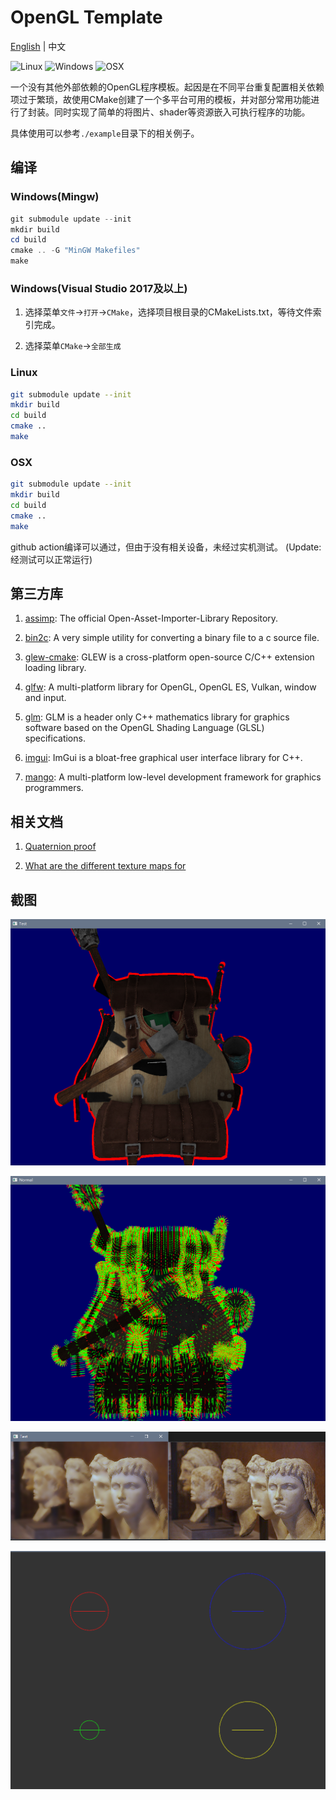 # OpenGL Template

[English](README.md) | 中文

![Linux](https://github.com/Biobots/GL-Template/workflows/Linux/badge.svg) ![Windows](https://github.com/Biobots/GL-Template/workflows/Windows/badge.svg) ![OSX](https://github.com/Biobots/GL-Template/workflows/OSX/badge.svg)

一个没有其他外部依赖的OpenGL程序模板。起因是在不同平台重复配置相关依赖项过于繁琐，故使用CMake创建了一个多平台可用的模板，并对部分常用功能进行了封装。同时实现了简单的将图片、shader等资源嵌入可执行程序的功能。

具体使用可以参考`./example`目录下的相关例子。

## 编译

### Windows(Mingw)

```powershell
git submodule update --init
mkdir build
cd build
cmake .. -G "MinGW Makefiles"
make
```

### Windows(Visual Studio 2017及以上)

1. 选择菜单`文件`->`打开`->`CMake`，选择项目根目录的CMakeLists.txt，等待文件索引完成。

2. 选择菜单`CMake`->`全部生成`

### Linux

```bash
git submodule update --init
mkdir build
cd build
cmake ..
make
```

### OSX

```bash
git submodule update --init
mkdir build
cd build
cmake ..
make
```

github action编译可以通过，但由于没有相关设备，未经过实机测试。
(Update: 经测试可以正常运行)

## 第三方库

1. [assimp](https://github.com/assimp/assimp): The official Open-Asset-Importer-Library Repository.

2. [bin2c](https://github.com/gwilymk/bin2c): A very simple utility for converting a binary file to a c source file.

3. [glew-cmake](https://github.com/Perlmint/glew-cmake): GLEW is a cross-platform open-source C/C++ extension loading library.

4. [glfw](https://github.com/glfw/glfw): A multi-platform library for OpenGL, OpenGL ES, Vulkan, window and input.

5. [glm](https://github.com/g-truc/glm): GLM is a header only C++ mathematics library for graphics software based on the OpenGL Shading Language (GLSL) specifications.

6. [imgui](https://github.com/ocornut/imgui): ImGui is a bloat-free graphical user interface library for C++.

7. [mango](https://github.com/t0rakka/mango): A multi-platform low-level development framework for graphics programmers.

## 相关文档

1. [Quaternion proof](http://graphics.stanford.edu/courses/cs348a-17-winter/Papers/quaternion.pdf)

2. [What are the different texture maps for](https://help.poliigon.com/en/articles/1712652-what-are-the-different-texture-maps-for)

## 截图

![Shade](screenshots/shade.png)

![Normal Visualization](screenshots/normal_visualize.png)

![Guided filter](screenshots/guidedfilter.png)

![Geometry](screenshots/geometry.png)
